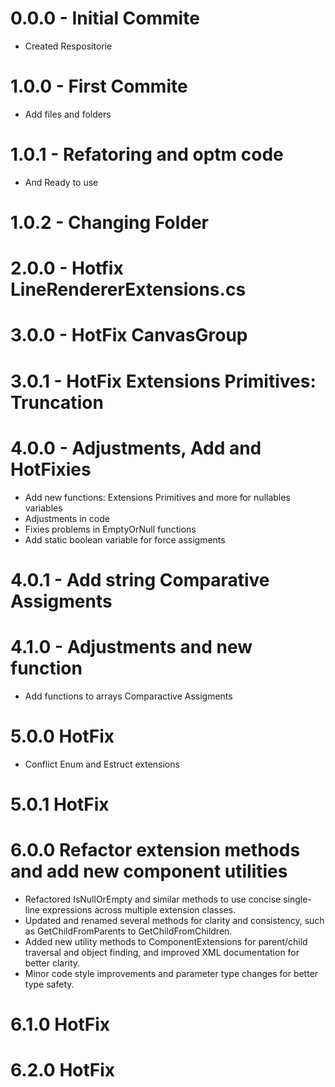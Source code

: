 # 0.0.0 - Initial Commite
- Created Respositorie
# 1.0.0 - First Commite
- Add files and folders
# 1.0.1 - Refatoring and optm code
- And Ready to use
# 1.0.2 - Changing Folder
# 2.0.0 - Hotfix LineRendererExtensions.cs
# 3.0.0 - HotFix CanvasGroup
# 3.0.1 - HotFix Extensions Primitives: Truncation
# 4.0.0 - Adjustments, Add and HotFixies
- Add new functions: Extensions Primitives and more for nullables variables
- Adjustments in code
- Fixies problems in EmptyOrNull functions
- Add static boolean variable for force assigments
# 4.0.1 - Add string Comparative Assigments
# 4.1.0 - Adjustments and new function
- Add functions to arrays Comparactive Assigments
# 5.0.0 HotFix
- Conflict Enum and Estruct extensions
# 5.0.1 HotFix
# 6.0.0 Refactor extension methods and add new component utilities
- Refactored IsNullOrEmpty and similar methods to use concise single-line expressions across multiple extension classes.
- Updated and renamed several methods for clarity and consistency, such as GetChildFromParents to GetChildFromChildren.
- Added new utility methods to ComponentExtensions for parent/child traversal and object finding, and improved XML documentation for better clarity.
- Minor code style improvements and parameter type changes for better type safety.
# 6.1.0 HotFix
# 6.2.0 HotFix